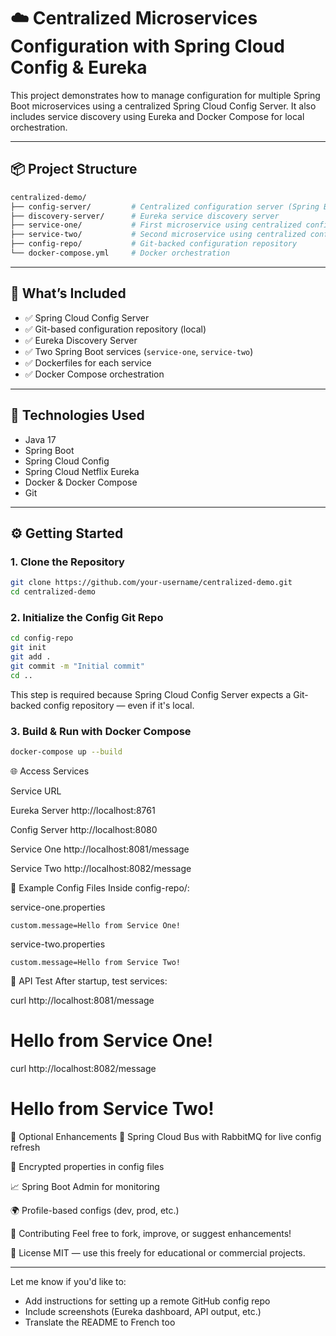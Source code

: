 # ☁️ Centralized Microservices Configuration with Spring Cloud Config & Eureka

This project demonstrates how to manage configuration for multiple Spring Boot microservices using a centralized Spring Cloud Config Server. It also includes service discovery using Eureka and Docker Compose for local orchestration.

---

## 📦 Project Structure

```bash
centralized-demo/
├── config-server/         # Centralized configuration server (Spring Boot)
├── discovery-server/      # Eureka service discovery server
├── service-one/           # First microservice using centralized config
├── service-two/           # Second microservice using centralized config
├── config-repo/           # Git-backed configuration repository
└── docker-compose.yml     # Docker orchestration
```


---

## 🚀 What’s Included

- ✅ Spring Cloud Config Server
- ✅ Git-based configuration repository (local)
- ✅ Eureka Discovery Server
- ✅ Two Spring Boot services (`service-one`, `service-two`)
- ✅ Dockerfiles for each service
- ✅ Docker Compose orchestration

---

## 🧰 Technologies Used

- Java 17
- Spring Boot
- Spring Cloud Config
- Spring Cloud Netflix Eureka
- Docker & Docker Compose
- Git

---

## ⚙️ Getting Started

### 1. Clone the Repository

```bash
git clone https://github.com/your-username/centralized-demo.git
cd centralized-demo
```

### 2. Initialize the Config Git Repo
```bash
cd config-repo
git init
git add .
git commit -m "Initial commit"
cd ..
```
This step is required because Spring Cloud Config Server expects a Git-backed config repository — even if it's local.

### 3. Build & Run with Docker Compose

```bash
docker-compose up --build
```
🌐 Access Services


Service	URL


Eureka Server	http://localhost:8761


Config Server	http://localhost:8080


Service One	http://localhost:8081/message


Service Two	http://localhost:8082/message



📁 Example Config Files
Inside config-repo/:

service-one.properties
```yml:
custom.message=Hello from Service One!
```
service-two.properties
```yml:
custom.message=Hello from Service Two!
```
📩 API Test
After startup, test services:

curl http://localhost:8081/message
# Hello from Service One!

curl http://localhost:8082/message
# Hello from Service Two!

🧠 Optional Enhancements
🔄 Spring Cloud Bus with RabbitMQ for live config refresh

🔐 Encrypted properties in config files

📈 Spring Boot Admin for monitoring

🌍 Profile-based configs (dev, prod, etc.)

🤝 Contributing
Feel free to fork, improve, or suggest enhancements!

📜 License
MIT — use this freely for educational or commercial projects.

---

Let me know if you'd like to:
- Add instructions for setting up a remote GitHub config repo
- Include screenshots (Eureka dashboard, API output, etc.)
- Translate the README to French too
